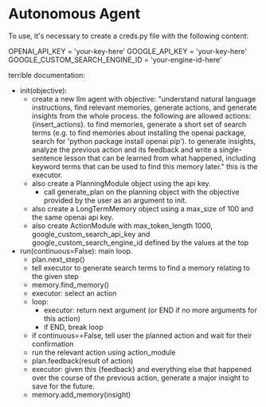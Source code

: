 # Autonomous Agent

To use, it's necessary to create a creds.py file with the following content:


OPENAI_API_KEY = 'your-key-here'
GOOGLE_API_KEY = 'your-key-here'
GOOGLE_CUSTOM_SEARCH_ENGINE_ID = 'your-engine-id-here'

terrible documentation:

- init(objective):
    - create a new llm agent with objective: "understand natural language instructions, find relevant memories, generate actions, and generate insights from the whole process. the following are allowed actions: {insert_actions}. to find memories, generate a short set of search terms (e.g. to find memories about installing the openai package, search for 'python package install openai pip'). to generate insights, analyze the previous action and its feedback and write a single-sentence lesson that can be learned from what happened, including keyword terms that can be used to find this memory later." this is the executor.
    - also create a PlanningModule object using the api key.
        - call generate_plan on the planning object with the objective provided by the user as an argument to init.
    - also create a LongTermMemory object using a max_size of 100 and the same openai api key.
    - also create ActionModule with max_token_length 1000, google_custom_search_api_key and google_custom_search_engine_id defined by the values at the top
- run(continuous=False): main loop.
    - plan.next_step()
    - tell executor to generate search terms to find a memory relating to the given step
    - memory.find_memory()
    - executor: select an action
    - loop:
        - executor: return next argument (or END if no more arguments for this action)
        - if END, break loop
    - if continuous==False, tell user the planned action and wait for their confirmation
    - run the relevant action using action_module
    - plan.feedback(result of action)
    - executor: given this {feedback} and everything else that happened over the course of the previous action, generate a major insight to save for the future.
    - memory.add_memory(insight)
